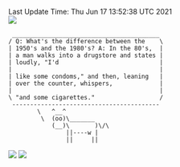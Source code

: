 Last Update Time: 
Thu Jun 17 13:52:38 UTC 2021
<br>![](https://img.shields.io/badge/%E5%A4%A7%E5%AE%B6-%E5%AE%89%E5%AE%89-green)<br>
```
 _________________________________________
/ Q: What's the difference between the    \
| 1950's and the 1980's? A: In the 80's,  |
| a man walks into a drugstore and states |
| loudly, "I'd                            |
|                                         |
| like some condoms," and then, leaning   |
| over the counter, whispers,             |
|                                         |
\ "and some cigarettes."                  /
 -----------------------------------------
        \   ^__^
         \  (oo)\_______
            (__)\       )\/\
                ||----w |
                ||     ||
```
![](https://github-readme-stats.vercel.app/api?username=chenlitw)
![](https://github-readme-stats.vercel.app/api/top-langs/?username=chenlitw)
